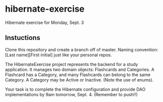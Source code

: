 # hibernate-exercise

Hibernate exercise for Monday, Sept. 3

## Instuctions

Clone this repository and create a branch off of master. Naming 
convention: [Last name][First initial] just like your personal repos. 

The HibernateExercise project represents the backend for a study 
application. It manages two domain objects: Flashcards and Categories. 
A Flashcard has a Category, and many Flashcards can belong to the same 
Category. 
A Category may be Active or Inactive. (Note the use of enums).

Your task is to complete the Hibernate configuration and provide DAO 
implementations by 9am tomorrow, Sept. 4. (Remember to push!!) 
